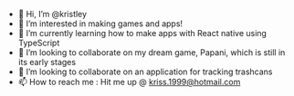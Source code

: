 - 👋 Hi, I’m @kristley
- 👀 I’m interested in making games and apps!
- 🌱 I’m currently learning how to make apps with React native using TypeScript
- 💞️ I’m looking to collaborate on my dream game, Papani, which is still in its early stages
- 💞️ I’m looking to collaborate on an application for tracking trashcans
- 📫 How to reach me : Hit me up @ kriss.1999@hotmail.com
